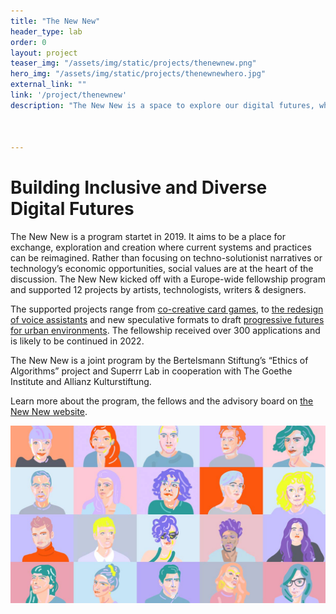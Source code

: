 ```yaml
---
title: "The New New"
header_type: lab
order: 0
layout: project
teaser_img: "/assets/img/static/projects/thenewnew.png"
hero_img: "/assets/img/static/projects/thenewnewhero.jpg"
external_link: ""
link: '/project/thenewnew'
description: "The New New is a space to explore our digital futures, what they hold for us, and how we can shape them. A project in partnership with the Bertelsmann Foundation and in collaboration with The Goethe Institite and the Allianz Kulturstiftung."



---
```

<h1>Building Inclusive and Diverse Digital Futures</h1>
<p>The New New is a program startet in 2019. It aims to be a place for exchange, exploration and creation where current systems and practices can be reimagined. Rather than focusing on techno-solutionist narratives or technology’s economic opportunities, social values are at the heart of the discussion. The New New kicked off with a Europe-wide fellowship program and supported 12 projects by artists, technologists, writers & designers.</p>
 
<p>
The supported projects range from <a href="https://thenewnew.space/projects/algorithms-of-late-capitalism-the-card-game/">co-creative card games</a>, to <a href="https://thenewnew.space/projects/multivocal/">the redesign of voice assistants</a> and new speculative formats to draft <a href="https://thenewnew.space/projects/la-banlieue-du-turfu/">progressive futures for urban environments</a>. The fellowship received over 300 applications and is likely to be continued in 2022.
</p>

<p>
The New New is a joint program by the Bertelsmann Stiftung’s “Ethics of Algorithms” project and Superrr Lab in cooperation with The Goethe Institute and Allianz Kulturstiftung.
 </p>

<p>Learn more about the program, the fellows and the advisory board on <a href="https://thenewnew.space/" target="_blank">the New New website</a>.</p>

<p>
<img class="img-responsive" src="/assets/img/static/projects/fellows.jpg">
</p>





